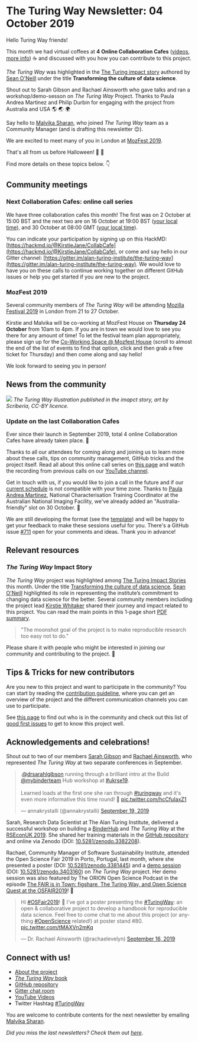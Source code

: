 # The Turing Way Newsletter: 04 October 2019

Hello Turing Way friends!

This month we had virtual coffees at **4 Online Collaboration Cafes** ([videos](https://www.youtube.com/channel/UCPDxZv5BMzAw0mPobCbMNuA), [more info](https://github.com/alan-turing-institute/the-turing-way/blob/master/project_management/online-collaboration-cafe.md)) :coffee: and discussed with you how you can contribute to this project.

_The Turing Way_ was highlighted in the [The Turing impact story](https://www.turing.ac.uk/research/impact-stories/transforming-culture-data-science) authored by [Sean O'Neill](https://www.turing.ac.uk/people/business-team/sean-oneill) under the title **Transforming the culture of data science**.

Shout out to Sarah Gibson and Rachael Ainsworth who gave talks and ran a workshop/demo-sesson on _The Turing Way_ Project. 
Thanks to Paula Andrea Martinez and Philip Durbin for engaging with the project from Australia and USA 🌎 🌏 🌍 

Say hello to [Malvika Sharan](https://twitter.com/MalvikaSharan), who joined _The Turing Way_ team as a Community Manager (and is drafting this newsletter :blush:).

We are excited to meet many of you in London at [MozFest 2019](https://www.mozillafestival.org/en/). 

That's all from us before Halloween! :jack_o_lantern: :maple_leaf:

Find more details on these topics below. :point_down:

## Community meetings

### Next Collaboration Cafes: online call series

We have three collaboration cafes this month!
The first was on 2 October at 15:00 BST and the next two are on 16 October at 19:00 BST ([your local time](https://arewemeetingyet.com/London/2019-10-16/19:00/TuringWay-CollaborationCafe)), and 30 October at 08:00 GMT ([your local time](https://arewemeetingyet.com/London/2019-10-30/08:00/TuringWay-CollaborationCafe)).

You can indicate your participation by signing up on this HackMD: [https://hackmd.io/@KirstieJane/CollabCafe](https://hackmd.io/@KirstieJane/CollabCafe), or come and say hello in our Gitter channel: [https://gitter.im/alan-turing-institute/the-turing-way](https://gitter.im/alan-turing-institute/the-turing-way).
We would love to have you on these calls to continue working together on different GitHub issues or help you get started if you are new to the project.

### MozFest 2019

Several community members of _The Turing Way_ will be attending [Mozilla Festival 2019](https://www.mozillafestival.org) in London from 21 to 27 October.

Kirstie and Malvika will be co-working at MozFest House on **Thursday 24 October** from 10am to 4pm.
If you are in town we would love to see you there for any amount of time!
To let the festival team plan appropriately, please sign up for the [Co-Working Space @ Mozfest House](https://www.mozillafestival.org/en/house/thursday/) (scroll to almost the end of the list of events to find that option, click and then grab a free ticket for Thursday) and then come along and say hello!

We look forward to seeing you in person!

## News from the community

![](https://www.turing.ac.uk/sites/default/files/inline-images/Reproducibility.jpg)
*The Turing Way illustration published in the imapct story, art by Scriberia, CC-BY licence.*

### Update on the last Collaboration Cafes

Ever since their launch in September 2019, total 4 online Collaboration Cafes have already taken place. :tada:

Thanks to all our attendees for coming along and joining us to learn more about these calls, tips on community management, GitHub tricks and the project itself. Read all about this online call series on [this page](https://github.com/alan-turing-institute/the-turing-way/blob/master/project_management/online-collaboration-cafe.md) and watch the recording from previous calls on our [YouTube channel](https://www.youtube.com/channel/UCPDxZv5BMzAw0mPobCbMNuA). 

Get in touch with us, if you would like to join a call in the future and if our [current schedule](https://github.com/alan-turing-institute/the-turing-way/blob/master/project_management/online-collaboration-cafe.md#attending-an-online-collaboration-cafe) is not compatible with your time zone.
Thanks to [Paula Andrea Martinez](https://github.com/orchid00), National Characterisation Training Coordinator at the Australian National Imaging Facility, we've already added an "Australia-friendly" slot on 30 October. :sparkling_heart:

We are still developing the format (see the [template](https://github.com/alan-turing-institute/the-turing-way/blob/master/communications/collaboration-cafe/collaboration-cafe-template.md)) and will be happy to get your feedback to make these sessions useful for you.
There's a GitHub issue [#711](https://github.com/alan-turing-institute/the-turing-way/issues/711) open for your comments and ideas.
Thank you in advance!

## Relevant resources

### _The Turing Way_ Impact Story

_The Turing Way_ project was highlighted among [The Turing Impact Stories](https://www.turing.ac.uk/research/impact-stories) this month.
Under the title [Transforming the culture of data science](https://www.turing.ac.uk/research/impact-stories/transforming-culture-data-science), [Sean O'Neill](https://www.turing.ac.uk/people/business-team/sean-oneill) highlighted its role in representing the institute’s commitment to changing data science for the better.
Several community members including the project lead [Kirstie Whitaker](https://www.turing.ac.uk/people/researchers/kirstie-whitaker) shared their journey and impact related to this project.
You can read the main points in this 1-page short [PDF summary](https://www.turing.ac.uk/sites/default/files/2019-10/impact_story_-_transforming_the_culture_of_data_science.pdf).

> "The moonshot goal of the project is to make reproducible research too easy not to do."

Please share it with people who might be interested in joining our community and contributing to the project. :gift_heart:

## Tips & Tricks for new contributors

Are you new to this project and want to participate in the community?
You can start by reading the [contribution guideline](https://github.com/alan-turing-institute/the-turing-way/blob/master/CONTRIBUTING.md), where you can get an overview of the project and the different communication channels you can use to participate.

See [this page](https://github.com/alan-turing-institute/the-turing-way) to find out who is in the community and check out this list of [good first issues](https://github.com/alan-turing-institute/the-turing-way/labels/good%20first%20issue) to get to know this project well.

## Acknowledgements and celebrations!

Shout out to two of our members [Sarah Gibson](https://twitter.com/drsarahlgibson) and [Rachael Ainsworth](https://twitter.com/rachaelevelyn), who represented _The Turing Way_ at two separate conferences in September.

<blockquote class="twitter-tweet"><p lang="en" dir="ltr">.<a href="https://twitter.com/drsarahlgibson?ref_src=twsrc%5Etfw">@drsarahlgibson</a> running through a brilliant intro at the Build <a href="https://twitter.com/mybinderteam?ref_src=twsrc%5Etfw">@mybinderteam</a> Hub workshop at <a href="https://twitter.com/hashtag/ukrse19?src=hash&amp;ref_src=twsrc%5Etfw">#ukrse19</a>.<br><br>Learned loads at the first one she ran through <a href="https://twitter.com/hashtag/turingway?src=hash&amp;ref_src=twsrc%5Etfw">#turingway</a> and it&#39;s even more informative this time round! 🤩 <a href="https://t.co/hcCfuIaxZ1">pic.twitter.com/hcCfuIaxZ1</a></p>&mdash; annakrystalli (@annakrystalli) <a href="https://twitter.com/annakrystalli/status/1174603229679763457?ref_src=twsrc%5Etfw">September 19, 2019</a></blockquote> <script async src="https://platform.twitter.com/widgets.js" charset="utf-8"></script>

Sarah, Research Data Scientist at The Alan Turing Institute, delivered a successful workshop on building a [BinderHub](https://binderhub.readthedocs.io/en/latest/) and _The Turing Way_ at the [RSEconUK 2019](https://rse.ac.uk/conf2019/).
She shared her training materials in the [GitHub repository](https://github.com/alan-turing-institute/the-turing-way/blob/master/workshops/build-a-binderhub/workshop-presentations/zero-to-binderhub.md) and online via Zenodo (DOI: [10.5281/zenodo.3382208](https://doi.org/10.5281/zenodo.3382208)).

Rachael, Community Manager of Software Sustainability Institute, attended the Open Science Fair 2019 in Porto, Portugal, last month, where she presented a poster (DOI: [10.5281/zenodo.3381445](https://doi.org/10.5281/zenodo.3381445)) and a [demo session](https://www.opensciencefair.eu/demos-2019/the-turing-way-a-handbook-for-reproducible-data-science) (DOI: [10.5281/zenodo.3403160](https://doi.org/10.5281/zenodo.3403160)) on _The Turing Way_ project.
Her demo session was also featured by The ORION Open Science Podcast in the episode [The FAIR is in Town: figshare, The Turing Way, and Open Science Quest at the OSFAIR2019](https://orionopenscience.podbean.com/e/the-fair-is-in-town-figshare-the-turing-way-and-open-science-quest-at-the-osfair2019/)! :tada: 

<blockquote class="twitter-tweet"><p lang="en" dir="ltr">Hi <a href="https://twitter.com/hashtag/OSFair2019?src=hash&amp;ref_src=twsrc%5Etfw">#OSFair2019</a>! 👋 I’ve got a poster presenting the <a href="https://twitter.com/hashtag/TuringWay?src=hash&amp;ref_src=twsrc%5Etfw">#TuringWay</a>: an open &amp; collaborative project to develop a handbook for reproducible data science. Feel free to come chat to me about this project (or anything <a href="https://twitter.com/hashtag/OpenScience?src=hash&amp;ref_src=twsrc%5Etfw">#OpenScience</a> related!) at poster stand #80. <a href="https://t.co/tMAXVn2mKq">pic.twitter.com/tMAXVn2mKq</a></p>&mdash; Dr. Rachael Ainsworth (@rachaelevelyn) <a href="https://twitter.com/rachaelevelyn/status/1173625329686110208?ref_src=twsrc%5Etfw">September 16, 2019</a></blockquote> <script async src="https://platform.twitter.com/widgets.js" charset="utf-8"></script> 

## Connect with us!

- [About the project](https://www.turing.ac.uk/research/research-projects/turing-way-handbook-reproducible-data-science)
- [_The Turing Way_ book](https://the-turing-way.netlify.com)
- [GitHub repository](https://github.com/alan-turing-institute/the-turing-way)
- [Gitter chat room](https://gitter.im/alan-turing-institute/the-turing-way)
- [YouTube Videos](https://www.youtube.com/channel/UCPDxZv5BMzAw0mPobCbMNuA)
- Twitter Hashtag [#TuringWay](https://twitter.com/hashtag/TuringWay?f=live)

You are welcome to contribute contents for the next newsletter by
emailing [Malvika Sharan](mailto:msharan@turing.ac.uk).

*Did you miss the last newsletters?*
*Check them out [here](https://tinyletter.com/TuringWay/archive)*.
